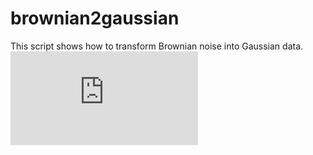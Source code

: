# brownian2gaussian
This script shows how to transform Brownian noise into Gaussian data.
![brownian2gaussian_plot.pdf](https://github.com/calt-laboratory/brownian2gaussian/blob/main/brownian2gaussian_plot.pdf)
